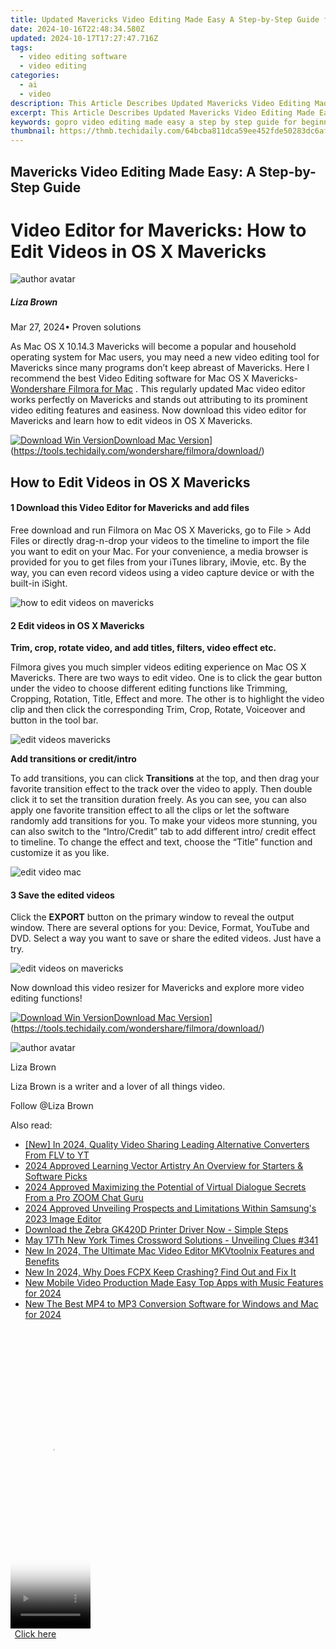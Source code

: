 ```yaml
---
title: Updated Mavericks Video Editing Made Easy A Step-by-Step Guide for 2024
date: 2024-10-16T22:48:34.580Z
updated: 2024-10-17T17:27:47.716Z
tags: 
  - video editing software
  - video editing
categories: 
  - ai
  - video
description: This Article Describes Updated Mavericks Video Editing Made Easy A Step-by-Step Guide for 2024
excerpt: This Article Describes Updated Mavericks Video Editing Made Easy A Step-by-Step Guide for 2024
keywords: gopro video editing made easy a step by step guide for beginners,windows video editing made easy a step by step guide,mastering mp4 video editing a step by step guide for mac and windows,mavericks video editing essentials a step by step guide,mavericks video editing made easy a step by step guide,mastering wax a step by step guide to editing videos for free,mastering mp4 video editing a step by step guide for mac and windows users
thumbnail: https://thmb.techidaily.com/64bcba811dca59ee452fde50283dc6af9516c46b5a87dc01f6fa89f4e4093f9a.jpg
---
```


## Mavericks Video Editing Made Easy: A Step-by-Step Guide

# Video Editor for Mavericks: How to Edit Videos in OS X Mavericks

![author avatar](https://lh5.googleusercontent.com/-AIMmjowaFs4/AAAAAAAAAAI/AAAAAAAAABc/Y5UmwDaI7HU/s250-c-k/photo.jpg)

##### Liza Brown

 Mar 27, 2024• Proven solutions

As Mac OS X 10.14.3 Mavericks will become a popular and household operating system for Mac users, you may need a new video editing tool for Mavericks since many programs don’t keep abreast of Mavericks. Here I recommend the best Video Editing software for Mac OS X Mavericks- [Wondershare Filmora for Mac](https://tools.techidaily.com/wondershare/filmora/download/) . This regularly updated Mac video editor works perfectly on Mavericks and stands out attributing to its prominent video editing features and easiness. Now download this video editor for Mavericks and learn how to edit videos in OS X Mavericks.

[![Download Win Version](https://images.wondershare.com/filmora/guide/download-btn-win.jpg)](https://tools.techidaily.com/wondershare/filmora/download/)[Download Mac Version](https://images.wondershare.com/filmora/guide/download-btn-mac.jpg)](https://tools.techidaily.com/wondershare/filmora/download/)

## How to Edit Videos in OS X Mavericks

#### 1 Download this Video Editor for Mavericks and add files

Free download and run Filmora on Mac OS X Mavericks, go to File > Add Files or directly drag-n-drop your videos to the timeline to import the file you want to edit on your Mac. For your convenience, a media browser is provided for you to get files from your iTunes library, iMovie, etc. By the way, you can even record videos using a video capture device or with the built-in iSight.

![how to edit videos on mavericks](https://images.wondershare.com/filmora/article-images/import-video-9-mac.jpg)

#### 2 Edit videos in OS X Mavericks

 **Trim, crop, rotate video, and add titles, filters, video effect etc.**

Filmora gives you much simpler videos editing experience on Mac OS X Mavericks. There are two ways to edit video. One is to click the gear button under the video to choose different editing functions like Trimming, Cropping, Rotation, Title, Effect and more. The other is to highlight the video clip and then click the corresponding Trim, Crop, Rotate, Voiceover and button in the tool bar.

![edit videos mavericks](https://images.wondershare.com/filmora/article-images/edit-video-filmora-9-mac.jpg)

 **Add transitions or credit/intro**

To add transitions, you can click **Transitions** at the top, and then drag your favorite transition effect to the track over the video to apply. Then double click it to set the transition duration freely. As you can see, you can also apply one favorite transition effect to all the clips or let the software randomly add transitions for you. To make your videos more stunning, you can also switch to the “Intro/Credit” tab to add different intro/ credit effect to timeline. To change the effect and text, choose the “Title” function and customize it as you like.

![edit video mac](https://images.wondershare.com/filmora/guide/add-transition-mac.jpg)

#### 3 Save the edited videos

Click the **EXPORT** button on the primary window to reveal the output window. There are several options for you: Device, Format, YouTube and DVD. Select a way you want to save or share the edited videos. Just have a try.

![edit videos on mavericks](https://images.wondershare.com/filmora/guide/export-to-format-mac.JPG)

Now download this video resizer for Mavericks and explore more video editing functions!

[![Download Win Version](https://images.wondershare.com/filmora/guide/download-btn-win.jpg)](https://tools.techidaily.com/wondershare/filmora/download/)[Download Mac Version](https://images.wondershare.com/filmora/guide/download-btn-mac.jpg)](https://tools.techidaily.com/wondershare/filmora/download/)

![author avatar](https://lh5.googleusercontent.com/-AIMmjowaFs4/AAAAAAAAAAI/AAAAAAAAABc/Y5UmwDaI7HU/s250-c-k/photo.jpg)

Liza Brown

Liza Brown is a writer and a lover of all things video.

Follow @Liza Brown

<ins class="adsbygoogle"
      style="display:block"
      data-ad-client="ca-pub-7571918770474297"
      data-ad-slot="8358498916"
      data-ad-format="auto"
      data-full-width-responsive="true"></ins>

<span class="atpl-alsoreadstyle">Also read:</span>
<div><ul>
<li><a href="https://youtube-tips.techidaily.com/n-2024-quality-video-sharing-leading-alternative-converters-from-flv-to-yt/"><u>[New] In 2024, Quality Video Sharing Leading Alternative Converters From FLV to YT</u></a></li>
<li><a href="https://fox-direct.techidaily.com/2024-approved-learning-vector-artistry-an-overview-for-starters-and-software-picks/"><u>2024 Approved Learning Vector Artistry An Overview for Starters & Software Picks</u></a></li>
<li><a href="https://video-capture.techidaily.com/2024-approved-maximizing-the-potential-of-virtual-dialogue-secrets-from-a-pro-zoom-chat-guru/"><u>2024 Approved Maximizing the Potential of Virtual Dialogue Secrets From a Pro ZOOM Chat Guru</u></a></li>
<li><a href="https://some-approaches.techidaily.com/2024-approved-unveiling-prospects-and-limitations-within-samsungs-2023-image-editor/"><u>2024 Approved Unveiling Prospects and Limitations Within Samsung's 2023 Image Editor</u></a></li>
<li><a href="https://hardware-updates.techidaily.com/download-the-zebra-gk420d-printer-driver-now-simple-steps/"><u>Download the Zebra GK420D Printer Driver Now - Simple Steps</u></a></li>
<li><a href="https://tech-renaissance.techidaily.com/may-17th-new-york-times-crossword-solutions-unveiling-clues-341/"><u>May 17Th New York Times Crossword Solutions - Unveiling Clues #341</u></a></li>
<li><a href="https://ai-video-apps.techidaily.com/new-in-2024-the-ultimate-mac-video-editor-mkvtoolnix-features-and-benefits/"><u>New In 2024, The Ultimate Mac Video Editor MKVtoolnix Features and Benefits</u></a></li>
<li><a href="https://ai-video-apps.techidaily.com/new-in-2024-why-does-fcpx-keep-crashing-find-out-and-fix-it/"><u>New In 2024, Why Does FCPX Keep Crashing? Find Out and Fix It</u></a></li>
<li><a href="https://ai-video-apps.techidaily.com/new-mobile-video-production-made-easy-top-apps-with-music-features-for-2024/"><u>New Mobile Video Production Made Easy Top Apps with Music Features for 2024</u></a></li>
<li><a href="https://ai-video-apps.techidaily.com/new-the-best-mp4-to-mp3-conversion-software-for-windows-and-mac-for-2024/"><u>New The Best MP4 to MP3 Conversion Software for Windows and Mac for 2024</u></a></li>
</ul></div>

<!-- affiliate ads begin -->
<span id="1993647">
					<video width="128" height="480" style="cursor:pointer"
           poster="//a.impactradius-go.com/display-clicktoplayimage/1993647.png"
           onclick="if(!this.playClicked){this.play();this.setAttribute('controls',true);this.playClicked=true;}">
	   <source src="//a.impactradius-go.com/display-ad/22993-1993647">
	   <img src="//a.impactradius-go.com/display-clicktoplayimage/1993647.png" style="border: none; height: 100%; width: 100%; object-fit: contain">
	</video>
	<div style="width:80px;text-align:center"><a href="javascript:window.open(decodeURIComponent('https%3A%2F%2Fhomestyler.sjv.io%2Fc%2F5597632%2F1993647%2F22993'), '_blank');void(0);">Click here</a></div>
</span>
<img height="0" width="0" src="https://imp.pxf.io/i/5597632/1993647/22993" style="position:absolute;visibility:hidden;" border="0" />
<!-- affiliate ads end -->

